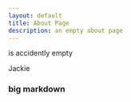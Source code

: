 ```yaml
---
layout: default
title: About Page
description: an empty about page
---
```


is accidently empty

Jackie
### big markdown

